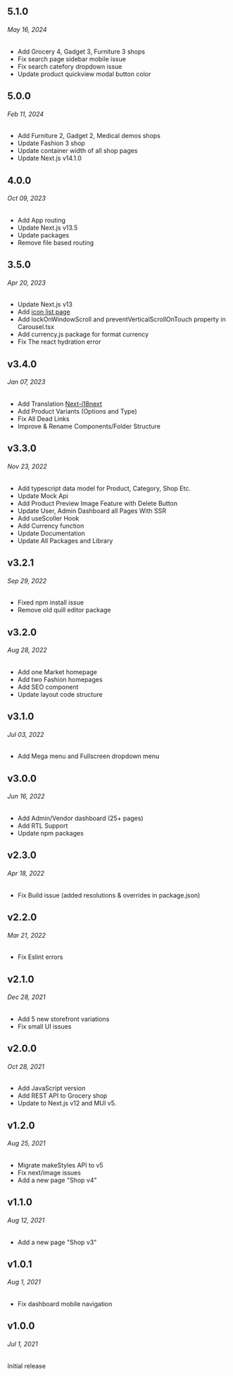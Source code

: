 ## 5.1.0
###### May 16, 2024
- Add Grocery 4, Gadget 3, Furniture 3 shops
- Fix search page sidebar mobile issue
- Fix search catefory dropdown issue
- Update product quickview modal button color

## 5.0.0
###### Feb 11, 2024
- Add Furniture 2, Gadget 2, Medical demos shops
- Update Fashion 3 shop
- Update container width of all shop pages
- Update Next.js v14.1.0

## 4.0.0
###### Oct 09, 2023

- Add App routing
- Update Next.js v13.5
- Update packages
- Remove file based routing

## 3.5.0
###### Apr 20, 2023

- Update Next.js v13
- Add [icon list page](https://bazaar.ui-lib.com/docs/icons)
- Add lockOnWindowScroll and preventVerticalScrollOnTouch property in Carousel.tsx
- Add  currency.js package for format currency
- Fix  The react hydration error


## v3.4.0

###### Jan 07, 2023

- Add Translation [Next-i18next](https://github.com/i18next/next-i18next)
- Add Product Variants (Options and Type)
- Fix All Dead Links
- Improve &amp; Rename Components/Folder Structure

## v3.3.0

###### Nov 23, 2022

- Add typescript data model for Product, Category, Shop Etc.
- Update Mock Api
- Add Product Preview Image Feature with Delete Button
- Update User, Admin Dashboard all Pages With SSR
- Add useScoller Hook
- Add Currency function
- Update Documentation
- Update All Packages and Library

## v3.2.1
###### Sep 29, 2022

- Fixed npm install issue
- Remove old quill editor package

## v3.2.0
###### Aug 28, 2022

- Add one Market homepage
- Add two Fashion homepages
- Add SEO component
- Update layout code structure

## v3.1.0
###### Jul 03, 2022

- Add Mega menu and Fullscreen dropdown menu

## v3.0.0
###### Jun 16, 2022

- Add Admin/Vendor dashboard (25+ pages)
- Add RTL Support
- Update npm packages

## v2.3.0
###### Apr 18, 2022

- Fix Build issue (added resolutions &amp; overrides in package.json)

## v2.2.0
###### Mar 21, 2022

- Fix Eslint errors

## v2.1.0
###### Dec 28, 2021

- Add 5 new storefront variations 
- Fix small UI issues

## v2.0.0
###### Oct 28, 2021

- Add JavaScript version
- Add REST API to Grocery shop
- Update to Next.js v12 and MUI v5.

## v1.2.0
###### Aug 25, 2021

- Migrate makeStyles API to v5
- Fix next/image issues
- Add a new page &quot;Shop v4&quot;

## v1.1.0
###### Aug 12, 2021

- Add a new page &quot;Shop v3&quot;

## v1.0.1
###### Aug 1, 2021

- Fix dashboard mobile navigation

## v1.0.0
###### Jul 1, 2021

Initial release
